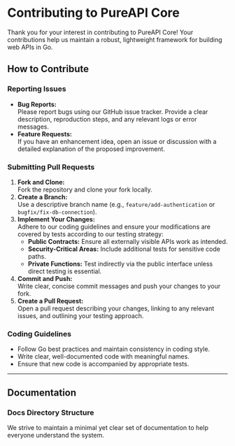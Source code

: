 # Contributing to PureAPI Core

Thank you for your interest in contributing to PureAPI Core! Your contributions help us maintain a robust, lightweight framework for building web APIs in Go.


## How to Contribute

### Reporting Issues
- **Bug Reports:**  
  Please report bugs using our GitHub issue tracker. Provide a clear description, reproduction steps, and any relevant logs or error messages.
- **Feature Requests:**  
  If you have an enhancement idea, open an issue or discussion with a detailed explanation of the proposed improvement.

### Submitting Pull Requests
1. **Fork and Clone:**  
   Fork the repository and clone your fork locally.
2. **Create a Branch:**  
   Use a descriptive branch name (e.g., `feature/add-authentication` or `bugfix/fix-db-connection`).
3. **Implement Your Changes:**  
   Adhere to our coding guidelines and ensure your modifications are covered by tests according to our testing strategy:
   - **Public Contracts:** Ensure all externally visible APIs work as intended.
   - **Security-Critical Areas:** Include additional tests for sensitive code paths.
   - **Private Functions:** Test indirectly via the public interface unless direct testing is essential.
4. **Commit and Push:**  
   Write clear, concise commit messages and push your changes to your fork.
5. **Create a Pull Request:**  
   Open a pull request describing your changes, linking to any relevant issues, and outlining your testing approach.

### Coding Guidelines
- Follow Go best practices and maintain consistency in coding style.
- Write clear, well-documented code with meaningful names.
- Ensure that new code is accompanied by appropriate tests.

---

## Documentation

### Docs Directory Structure

We strive to maintain a minimal yet clear set of documentation to help everyone understand the system.
